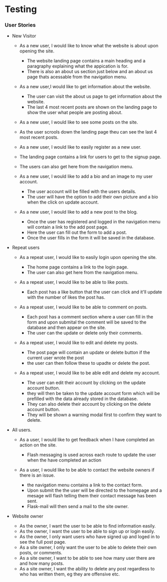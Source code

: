 # Testing

### User Stories

- New Visitor

  - As a new user, I would like to know what the website is about upon opening the site.

    - The website landing page contains a main heading and a paragraphy explaining what the appication is for.
    - There is also an about us section just below and an about us page thats acessable from the navigation menu.

  - As a new user,I would like to get information about the website.
    - The user can visit the about us page to get information about the website.
    - The last 4 most recent posts are shown on the landing page to show the user what people are posting about.

  - As a new user, I would like to see some posts on the site.
   - As the user scrools down the landing page theu can see the last 4 most recent posts.

  - As a new user, I would like to easily register as a new user.
   - The landing page contains a link for users to get to the signup page.
   - The users can also get here from the navigation menu.
   

  - As a new user, I would like to add a bio and an image to my user account.
    - The user account will be filled with the users details.
    - The user will have the option to add their own picture and a bio when the click on update account.


  - As a new user, I would like to add a new post to the blog.
    - Once the user has registered and logged in the navigation menu will contain a link to the add post page.
    - Here the user can fill out the form to add a post.
    - Once the user fills in the form it will be saved in the database.


- Repeat users

  - As a repeat user, I would like to easily login upon opening the site.
    - The home page contains a link to the login page.
    - The user can also get here from the navigation menu.

  - As a repeat user, I would like to be able to like posts.
     - Each post has a like button that the user can click and it'll update with the number of likes the post has.

  - As a repeat user, I would like to be able to comment on posts.
    - Each post has a comment section where a user can fill in the form and upon submital the comment will be saved to the database and then appear on the site.
    - The user can the update or delete only their comments.
    

  - As a repeat user, I would like to edit and delete my posts.
    - The post page will contain an update or delete button if the current user wrote the post
    - the user can then follow these to upadte or delete the post.


  - As a repeat user, I would like to be able edit and delete my account.
    - The user can edit their account by clicking on the update account button.
    - they will then be taken to the update account form which will be prefilled with the data already stored in the database.
    - They can also delete their account by clicking on the delete account button. 
    - They will be shown a warning modal first to confirm they want to delete.

-  All users.

   - As a user, I would like to get feedback when I have completed an action on    the site.
      - Flash messaging is used across each route to update the user when the have completed an action

   - As a user, I would like to be able to contact the website owners if there     is an issue.
     - the navigation menu contains a link to the contact form.
     - Upon submit the the user will be directed to the homepage and a mesage will flash telling them their contact message has been sent.
     - Flask-mail will then send a mail to the site owner.


- Website owner


  - As the owner, I want the user to be able to find information easily.
  - As the owner, I want the user to be able to sign up or login easily.
  - As the owner, I only want users who have signed up and loged in to see the full post page.
  - As a site owner, I only want the user to be able to delete their own posts, or comments.
  - As a site owner, I want to be able to see how many user there are and how many posts.
  - As a site owner, I want the ability to delete any post regardless to who has written them, eg they are offensive etc.
